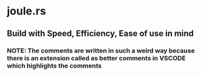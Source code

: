 # joule.rs

## Build with Speed, Efficiency, Ease of use in mind

### NOTE: The comments are written in such a weird way because there is an extension called as better comments in VSCODE which highlights the comments
